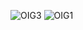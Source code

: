 ![OIG3](https://github.com/ggrp-byte/gen-token-discord/assets/128429494/08a8c8c2-71e8-48b0-bb2c-0083f0020208)
![OIG1](https://github.com/ggrp-byte/gen-token-discord/assets/128429494/3de45bc0-e7b5-4ce2-b19b-b4cd779e0b35)
